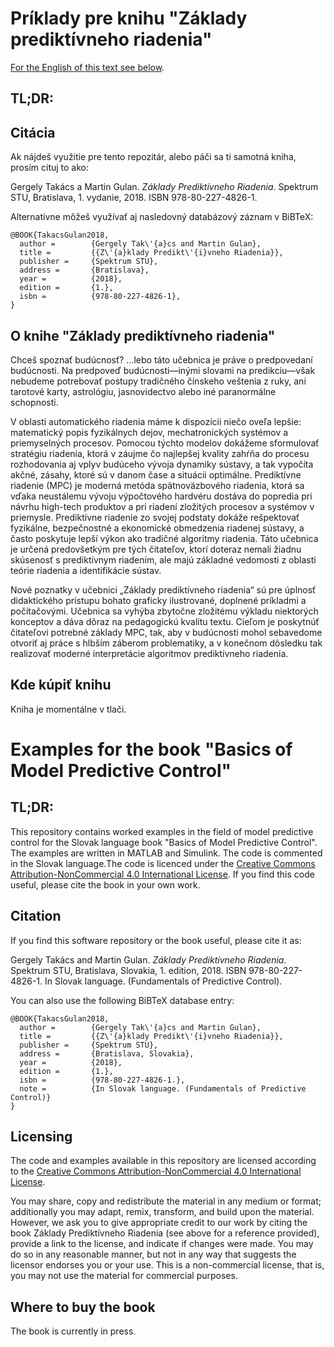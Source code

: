 # Príklady pre knihu "Základy prediktívneho riadenia"

[For the English of this text see below](https://github.com/gergelytakacs/Zaklady-prediktivneho-riadenia/blob/master/README.md#examples-for-the-book-basics-of-model-predictive-control).

## TL;DR:

## Citácia
Ak nájdeš využitie pre tento repozitár, alebo páči sa ti samotná kniha, prosím cituj to ako: 

Gergely Takács a Martin Gulan. _Základy Prediktívneho Riadenia_. Spektrum STU, Bratislava, 1. vydanie, 2018. ISBN 978-80-227-4826-1.

Alternatívne môžeš využívať aj nasledovný databázový záznam v BiBTeX:

```
@BOOK{TakacsGulan2018,
  author =        {Gergely Tak\'{a}cs and Martin Gulan},
  title =         {{Z\'{a}klady Predikt\'{i}vneho Riadenia}},
  publisher =     {Spektrum STU},
  address =       {Bratislava},
  year =          {2018},
  edition =       {1.},
  isbn =          {978-80-227-4826-1},
}

```

## O knihe "Základy prediktívneho riadenia"

Chceš spoznať budúcnosť? ...lebo táto učebnica je práve o predpovedaní budúcnosti. Na predpoveď budúcnosti—inými slovami na predikciu—však nebudeme potrebovať postupy tradičného čínskeho veštenia z ruky, ani tarotové karty, astrológiu, jasnovidectvo alebo iné paranormálne schopnosti. 

V oblasti automatického riadenia máme k dispozícii niečo oveľa lepšie: matematický popis fyzikálnych dejov, mechatronických systémov a priemyselných procesov. Pomocou týchto modelov dokážeme sformulovať stratégiu riadenia, ktorá v záujme čo najlepšej kvality zahŕňa do procesu rozhodovania aj vplyv budúceho vývoja dynamiky sústavy, a tak vypočíta akčné, zásahy, ktoré sú v danom čase a situácii optimálne. Prediktívne riadenie (MPC) je moderná metóda spätnoväzbového riadenia, ktorá sa vďaka neustálemu vývoju výpočtového hardvéru dostáva do popredia pri návrhu high-tech produktov a pri riadení zložitých procesov a systémov v priemysle. Prediktívne riadenie zo svojej podstaty dokáže rešpektovať fyzikálne, bezpečnostné a ekonomické obmedzenia riadenej sústavy, a často poskytuje lepší výkon ako tradičné algoritmy riadenia. Táto učebnica je určená predovšetkým pre tých čitateľov, ktorí doteraz nemali žiadnu skúsenosť s prediktívnym riadením, ale majú základné vedomosti z oblasti teórie riadenia a identifikácie sústav.

Nové poznatky v učebnici „Základy prediktívneho riadenia“ sú pre úplnosť didaktického prístupu bohato graficky ilustrované, doplnené príkladmi a počítačovými. Učebnica sa vyhýba zbytočne zložitému výkladu niektorých konceptov a dáva dôraz na pedagogickú kvalitu textu. Cieľom je poskytnúť čitateľovi potrebné základy MPC, tak, aby v budúcnosti mohol sebavedome otvoriť aj práce s hlbším záberom problematiky, a v konečnom dôsledku tak realizovať moderné interpretácie algoritmov prediktívneho riadenia.

## Kde kúpiť knihu

Kniha je momentálne v tlači.

# Examples for the book "Basics of Model Predictive Control"

## TL;DR:

This repository contains worked examples in the field of model predictive control for the Slovak language book "Basics of Model Predictive Control". The examples are written in MATLAB and Simulink. The code is commented in the Slovak language.The code is licenced under the [Creative Commons Attribution-NonCommercial 4.0 International License](https://creativecommons.org/licenses/by-nc/4.0/). If you find this code useful, please cite the book in your own work.


## Citation

If you find this software repository or the book useful, please cite it as:

Gergely Takács and Martin Gulan. _Základy Prediktívneho Riadenia_. Spektrum STU, Bratislava,
Slovakia, 1. edition, 2018. ISBN 978-80-227-4826-1. In Slovak language. (Fundamentals of Predictive Control).

You can also use the following BiBTeX database entry:

```
@BOOK{TakacsGulan2018,
  author =        {Gergely Tak\'{a}cs and Martin Gulan},
  title =         {{Z\'{a}klady Predikt\'{i}vneho Riadenia}},
  publisher =     {Spektrum STU},
  address =       {Bratislava, Slovakia},
  year =          {2018},
  edition =       {1.},
  isbn =          {978-80-227-4826-1.},
  note =          {In Slovak language. (Fundamentals of Predictive Control)}
}

```

## Licensing

The code and examples available in this repository are licensed according to the [Creative Commons Attribution-NonCommercial 4.0 International License](https://creativecommons.org/licenses/by-nc/4.0/).

You may share, copy and redistribute the material in any medium or format; additionally you may adapt, remix, transform, and build upon the material. However, we ask you to give appropriate credit to our work by citing the book Základy Prediktívneho Riadenia (see above for a reference provided), provide a link to the license, and indicate if changes were made. You may do so in any reasonable manner, but not in any way that suggests the licensor endorses you or your use. This is a non-commercial license, that is, you may not use the material for commercial purposes.

## Where to buy the book

The book is currently in press.
